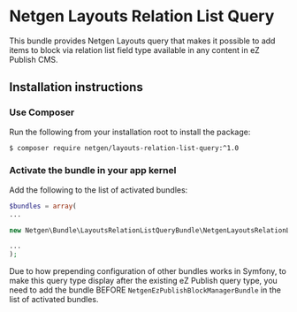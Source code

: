 # Netgen Layouts Relation List Query

This bundle provides Netgen Layouts query that makes it possible to add items to
block via relation list field type available in any content in eZ Publish CMS.

## Installation instructions

### Use Composer

Run the following from your installation root to install the package:

```bash
$ composer require netgen/layouts-relation-list-query:^1.0
```

### Activate the bundle in your app kernel

Add the following to the list of activated bundles:

```php
$bundles = array(
...

new Netgen\Bundle\LayoutsRelationListQueryBundle\NetgenLayoutsRelationListQueryBundle(),

...
);
```

Due to how prepending configuration of other bundles works in Symfony, to make
this query type display after the existing eZ Publish query type, you need to
add the bundle BEFORE `NetgenEzPublishBlockManagerBundle` in the list of
activated bundles.
